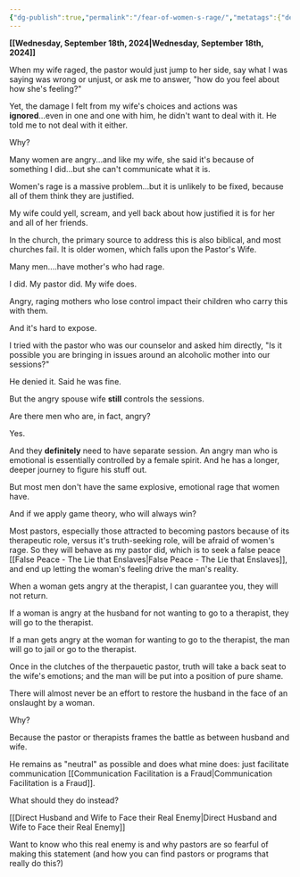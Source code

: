 ```yaml
---
{"dg-publish":true,"permalink":"/fear-of-women-s-rage/","metatags":{"description":"some description","og:image":"https://example.com/someimage.png","og:title":null,"og:description":null,"twitter:card":"summary_large_image","twitter:image":null,"twitter:title":null,"twitter:description":null,"twitter:creator":"@JonahXJeremiah","twitter:site":"@JonahXJeremiah"},"created":"2024-09-18T21:30:06.116-07:00","updated":"2024-09-21T07:48:48.665-07:00"}
---
```



**[[Wednesday, September 18th, 2024\|Wednesday, September 18th, 2024]]**

When my wife raged, the pastor would just jump to her side, say what I was saying was wrong or unjust, or ask me to answer, "how do you feel about how she's feeling?"

Yet, the damage I felt from my wife's choices and actions was **ignored**...even in one and one with him, he didn't want to deal with it.  He told me to not deal with it either.

Why?

Many women are angry...and like my wife, she said it's because of something I did...but she can't communicate what it is.

Women's rage is a massive problem...but it is unlikely to be fixed, because all of them think they are justified.

My wife could yell, scream, and yell back about how justified it is for her and all of her friends.

In the church, the primary source to address this is also biblical, and most churches fail.  It is older women, which falls upon the Pastor's Wife.  

Many men....have mother's who had rage.

I did.  My pastor did.  My wife does.

Angry, raging mothers who lose control impact their children who carry this with them.

And it's hard to expose.

I tried with the pastor who was our counselor and asked him directly, "Is it possible you are bringing in issues around an alcoholic mother into our sessions?"

He denied it.  Said he was fine.

But the angry spouse wife **still** controls the sessions.

Are there men who are, in fact, angry?

Yes. 

And they **definitely** need to have separate session.  An angry man who is emotional is essentially controlled by a female spirit.  And he has a longer, deeper journey to figure his stuff out.

But most men don't have the same explosive, emotional rage that women have.

And if we apply game theory, who will always win?

Most pastors, especially those attracted to becoming pastors because of its therapeutic role, versus it's truth-seeking role, will be afraid of women's rage.  So they will behave as my pastor did, which is to seek a false peace [[False Peace - The Lie that Enslaves\|False Peace - The Lie that Enslaves]], and end up letting the woman's feeling drive the man's reality.

When a woman gets angry at the therapist, I can guarantee you, they will not return.

If a woman is angry at the husband for not wanting to go to a therapist, they will go to the therapist.

If a man gets angry at the woman for wanting to go to the therapist, the man will go to jail or go to the therapist.

Once in the clutches of the therpauetic pastor, truth will take a back seat to the wife's emotions; and the man will be put into a position of pure shame.

There will almost never be an effort to restore the husband in the face of an onslaught by a woman.

Why?

Because the pastor or therapists frames the battle as between husband and wife.

He remains as "neutral" as possible and does what mine does: just facilitate communication [[Communication Facilitation is a Fraud\|Communication Facilitation is a Fraud]].

What should they do instead?

[[Direct Husband and Wife to Face their Real Enemy\|Direct Husband and Wife to Face their Real Enemy]]

Want to know who this real enemy is and why pastors are so fearful of making this statement (and how you can find pastors or programs that really do this?)



